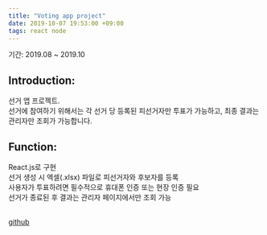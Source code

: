 ```yaml
---
title: "Voting app project"
date: 2019-10-07 19:53:00 +09:00
tags: react node
---
```


기간: 2019.08 ~ 2019.10

## Introduction:
선거 앱 프로젝트.
<br />선거에 참여하기 위해서는 각 선거 당 등록된 피선거자만 투표가 가능하고, 최종 결과는 관리자만 조회가 가능합니다.

## Function:
React.js로 구현
<br />선거 생성 시 엑셀(.xlsx) 파일로 피선거자와 후보자를 등록
<br />사용자가 투표하려면 필수적으로 휴대폰 인증 또는 현장 인증 필요
<br />선거가 종료된 후 결과는 관리자 페이지에서만 조회 가능

<br />[github](https://github.com/infiduk/voting-app)